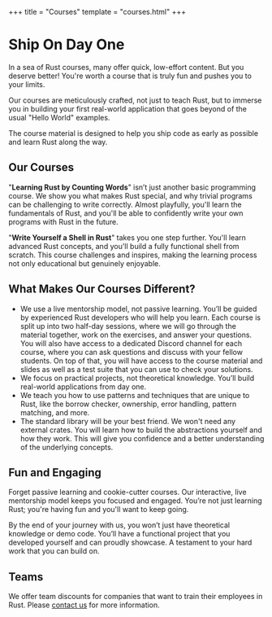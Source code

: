 +++
title = "Courses"
template = "courses.html"
+++

# Ship On Day One

In a sea of Rust courses, many offer quick, low-effort content. But you deserve
better! You're worth a course that is truly fun and pushes you to your limits.

Our courses are meticulously crafted, not just to teach Rust,
but to immerse you in building your first real-world application that goes beyond
of the usual "Hello World" examples.

The course material is designed to help you ship code as early as possible
and learn Rust along the way.

## Our Courses

"**Learning Rust by Counting Words**" isn’t just another basic programming
course. We show you what makes Rust special, and why trivial programs can be
challenging to write correctly. Almost playfully, you'll learn the fundamentals
of Rust, and you'll be able to confidently write your own programs with Rust in
the future.

"**Write Yourself a Shell in Rust**" takes you one step further. 
You'll learn advanced Rust concepts, and you'll build a fully functional shell
from scratch. 
This course challenges and inspires, making the learning process not only
educational but genuinely enjoyable.

## What Makes Our Courses Different?

* We use a live mentorship model, not passive learning. You’ll be guided by
  experienced Rust developers who will help you learn. Each course is split up
  into two half-day sessions, where we will go through the material together,
  work on the exercises, and answer your questions. You will also have access to
  a dedicated Discord channel for each course, where you can ask questions and
  discuss with your fellow students. On top of that, you will have access to the
  course material and slides as well as a test suite that you can use to check
  your solutions.
* We focus on practical projects, not theoretical knowledge. You’ll build
  real-world applications from day one.
* We teach you how to use patterns and techniques that are unique to Rust, like
  the borrow checker, ownership, error handling, pattern matching, and more.
* The standard library will be your best friend. We won't need any external
  crates. You will learn how to build the abstractions yourself and how they
  work. This will give you confidence and a better understanding of the
  underlying concepts.

## Fun and Engaging

Forget passive learning and cookie-cutter courses. Our interactive, live
mentorship model keeps you focused and engaged. You’re not just learning Rust;
you're having fun and you'll want to keep going.

By the end of your journey with us, you won’t just have theoretical knowledge or
demo code. You’ll have a functional project that you developed yourself and can
proudly showcase. A testament to your hard work that you can build on.

## Teams

We offer team discounts for companies that want to train their employees in
Rust. Please [contact us](/quote/) for more information.

